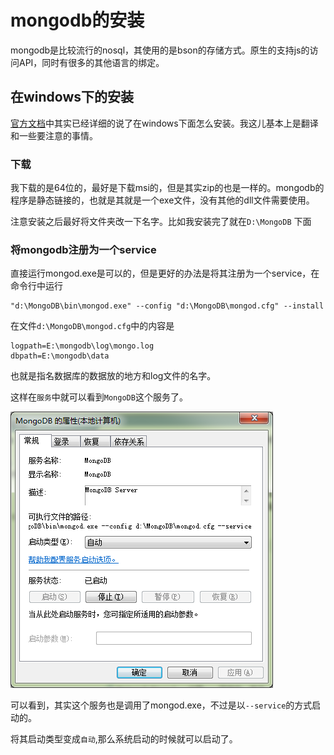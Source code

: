 mongodb的安装
========
mongodb是比较流行的nosql，其使用的是bson的存储方式。原生的支持js的访问API，同时有很多的其他语言的绑定。
## 在windows下的安装
[官方文档](http://docs.mongodb.org/manual/tutorial/install-mongodb-on-windows/)中其实已经详细的说了在windows下面怎么安装。我这儿基本上是翻译和一些要注意的事情。

### 下载
我下载的是64位的，最好是下载msi的，但是其实zip的也是一样的。mongodb的程序是静态链接的，也就是其就是一个exe文件，没有其他的dll文件需要使用。

注意安装之后最好将文件夹改一下名字。比如我安装完了就在`D:\MongoDB`
下面

### 将mongodb注册为一个service
直接运行mongod.exe是可以的，但是更好的办法是将其注册为一个service，在命令行中运行
```	
"d:\MongoDB\bin\mongod.exe" --config "d:\MongoDB\mongod.cfg" --install
```

在文件`d:\MongoDB\mongod.cfg`中的内容是
```
logpath=E:\mongodb\log\mongo.log
dbpath=E:\mongodb\data
```
也就是指名数据库的数据放的地方和log文件的名字。

这样在`服务`中就可以看到`MongoDB`这个服务了。

![](service.png)

可以看到，其实这个服务也是调用了mongod.exe，不过是以`--service`的方式启动的。

将其启动类型变成`自动`,那么系统启动的时候就可以启动了。